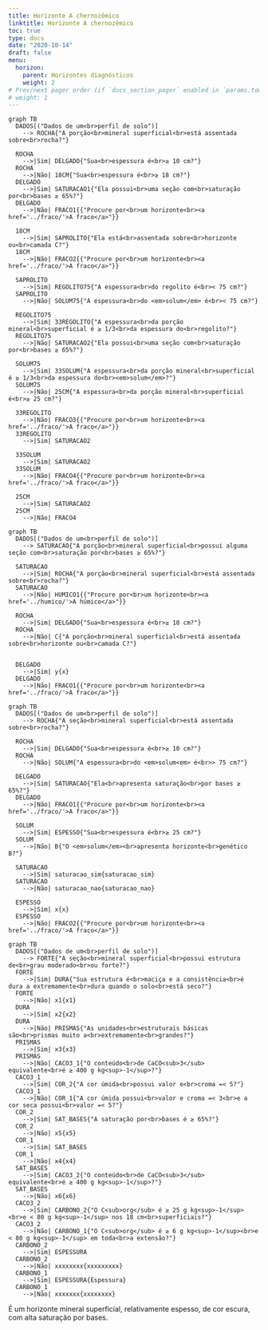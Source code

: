 ```yaml
---
title: Horizonte A chernozêmico
linktitle: Horizonte A chernozêmico
toc: true
type: docs
date: "2020-10-14"
draft: false
menu:
  horizon:
    parent: Horizontes diagnósticos
    weight: 2
# Prev/next pager order (if `docs_section_pager` enabled in `params.toml`)
# weight: 1
---
```


<!-- A seção superficial mineral está assentada sobre rocha?
  Sim: Sua espessura é ≥ 10 cm?
    Sim: Segue a análise
    Não: Sua espessura é < 5 cm?
      Sim: Neossolo Litólico com A fraco
      Não: Neossolo Litólico com A moderado
  Não: A profundidade do solo é < 75 cm?
    Sim: Sua espessura é ≥ 18 cm e > 1/3 da profundidade do solo?
      Sim: Segue a análise
    Não: Sua espessura é ≥ 25 cm?
      Sim: Segue a análise

  Sim: A espessura do solum é < 75 cm?
    Sim: A espessura do A é >= 18 cm e mais que 1/3 da espessura do solum?
    Não: A espessura do A é >= 25 cm?
  Não: O horizonte A está assentado sobre rocha?
    Sim: A espessura do A é >= 10 cm?
    Não: A espessura do A+C < 75 cm? -->

```mermaid
graph TB
  DADOS[("Dados de um<br>perfil de solo")]
    --> ROCHA{"A porção<br>mineral superficial<br>está assentada sobre<br>rocha?"}

  ROCHA
    -->|Sim| DELGADO{"Sua<br>espessura é<br>≥ 10 cm?"}
  ROCHA
    -->|Não| 18CM{"Sua<br>espessura é<br>≥ 18 cm?"}
  DELGADO
    -->|Sim| SATURACAO1{"Ela possui<br>uma seção com<br>saturação por<br>bases ≥ 65%?"}
  DELGADO
    -->|Não| FRACO1{{"Procure por<br>um horizonte<br><a href='../fraco/'>A fraco</a>"}}

  18CM
    -->|Sim| SAPROLITO{"Ela está<br>assentada sobre<br>horizonte ou<br>camada C?"}
  18CM
    -->|Não| FRACO2{{"Procure por<br>um horizonte<br><a href='../fraco/'>A fraco</a>"}}

  SAPROLITO
    -->|Sim| REGOLITO75{"A espessura<br>do regolito é<br>< 75 cm?"}
  SAPROLITO
    -->|Não| SOLUM75{"A espessura<br>do <em>solum</em> é<br>< 75 cm?"}

  REGOLITO75
    -->|Sim| 33REGOLITO{"A espessura<br>da porção mineral<br>superficial é ≥ 1/3<br>da espessura do<br>regolito?"}
  REGOLITO75
    -->|Não| SATURACAO2{"Ela possui<br>uma seção com<br>saturação por<br>bases ≥ 65%?"}

  SOLUM75
    -->|Sim| 33SOLUM{"A espessura<br>da porção mineral<br>superficial é ≥ 1/3<br>da espessura do<br><em>solum</em>?"}
  SOLUM75
    -->|Não| 25CM{"A espessura<br>da porção mineral<br>superficial é<br>≥ 25 cm?"}

  33REGOLITO
    -->|Não| FRACO3{{"Procure por<br>um horizonte<br><a href='../fraco/'>A fraco</a>"}}
  33REGOLITO
    -->|Sim| SATURACAO2

  33SOLUM
    -->|Sim| SATURACAO2
  33SOLUM
    -->|Não| FRACO4{{"Procure por<br>um horizonte<br><a href='../fraco/'>A fraco</a>"}}

  25CM
    -->|Sim| SATURACAO2
  25CM
    -->|Não| FRACO4
```




```mermaid
graph TB
  DADOS[("Dados de um<br>perfil de solo")]
    --> SATURACAO{"A porção<br>mineral superficial<br>possui alguma seção com<br>saturação por<br>bases ≥ 65%?"}

  SATURACAO
    -->|Sim| ROCHA{"A porção<br>mineral superficial<br>está assentada sobre<br>rocha?"}
  SATURACAO
    -->|Não| HUMICO1{{"Procure por<br>um horizonte<br><a href='../humico/'>A húmico</a>"}}

  ROCHA
    -->|Sim| DELGADO{"Sua<br>espessura é<br>≥ 10 cm?"}
  ROCHA
    -->|Não| C{"A porção<br>mineral superficial<br>está assentada sobre<br>horizonte ou<br>camada C?"}


  DELGADO
    -->|Sim| y{x}
  DELGADO
    -->|Não| FRACO1{{"Procure por<br>um horizonte<br><a href='../fraco/'>A fraco</a>"}}
```

```mermaid
graph TB
  DADOS[("Dados de um<br>perfil de solo")]
    --> ROCHA{"A seção<br>mineral superficial<br>está assentada sobre<br>rocha?"}

  ROCHA
    -->|Sim| DELGADO{"Sua<br>espessura é<br>≥ 10 cm?"}
  ROCHA
    -->|Não| SOLUM{"A espessura<br>do <em>solum<em> é<br>> 75 cm?"}
  
  DELGADO
    -->|Sim| SATURACAO{"Ela<br>apresenta saturação<br>por bases ≥ 65%?"}
  DELGADO
    -->|Não| FRACO1{{"Procure por<br>um horizonte<br><a href='../fraco/'>A fraco</a>"}}

  SOLUM
    -->|Sim| ESPESSO{"Sua<br>espessura é<br>≥ 25 cm?"}
  SOLUM
    -->|Não| B{"O <em>solum</em><br>apresenta horizonte<br>genético B?"}
  
  SATURACAO
    -->|Sim| saturacao_sim{saturacao_sim}
  SATURACAO
    -->|Não| saturacao_nao{saturacao_nao}

  ESPESSO
    -->|Sim| x{x}
  ESPESSO
    -->|Não| FRACO2{{"Procure por<br>um horizonte<br><a href='../fraco/'>A fraco</a>"}}
```





```mermaid
graph TB
  DADOS[("Dados de um<br>perfil de solo")]
    --> FORTE{"A seção<br>mineral superficial<br>possui estrutura de<br>grau moderado<br>ou forte?"}
  FORTE
    -->|Sim| DURA{"Sua estrutura é<br>maciça e a consistência<br>é dura a extremamente<br>dura quando o solo<br>está seco?"}
  FORTE
    -->|Não| x1{x1}
  DURA
    -->|Sim| x2{x2}
  DURA
    -->|Não| PRISMAS{"As unidades<br>estruturais básicas são<br>prismas muito a<br>extremamente<br>grandes?"}
  PRISMAS
    -->|Sim| x3{x3}
  PRISMAS
    -->|Não| CACO3_1{"O conteúdo<br>de CaCO<sub>3</sub> equivalente<br>é ≥ 400 g kg<sup>-1</sup>?"}
  CACO3_1
    -->|Sim| COR_2{"A cor úmida<br>possui valor e<br>croma =< 5?"}
  CACO3_1
    -->|Não| COR_1{"A cor úmida possui<br>valor e croma =< 3<br>e a cor seca possui<br>valor =< 5?"}
  COR_2
    -->|Sim| SAT_BASES{"A saturação por<br>bases é ≥ 65%?"}
  COR_2
    -->|Não| x5{x5}
  COR_1
    -->|Sim| SAT_BASES
  COR_1
    -->|Não| x4{x4}
  SAT_BASES
    -->|Sim| CACO3_2{"O conteúdo<br>de CaCO<sub>3</sub> equivalente<br>é ≥ 400 g kg<sup>-1</sup>?"}
  SAT_BASES
    -->|Não| x6{x6}
  CACO3_2
    -->|Sim| CARBONO_2{"O C<sub>org</sub> é ≥ 25 g kg<sup>-1</sup><br>e < 80 g kg<sup>-1</sup> nos 18 cm<br>superficiais?"}
  CACO3_2
    -->|Não| CARBONO_1{"O C<sub>org</sub> é ≥ 6 g kg<sup>-1</sup><br>e < 80 g kg<sup>-1</sup> em toda<br>a extensão?"}
  CARBONO_2
    -->|Sim| ESPESSURA
  CARBONO_2
    -->|Não| xxxxxxxx{xxxxxxxxx}
  CARBONO_1
    -->|Sim| ESPESSURA{Espessura}
  CARBONO_1
    -->|Não| xxxxxxx{xxxxxxxx}
```

É um horizonte mineral superficial, relativamente espesso, de cor escura, com alta saturação por bases.